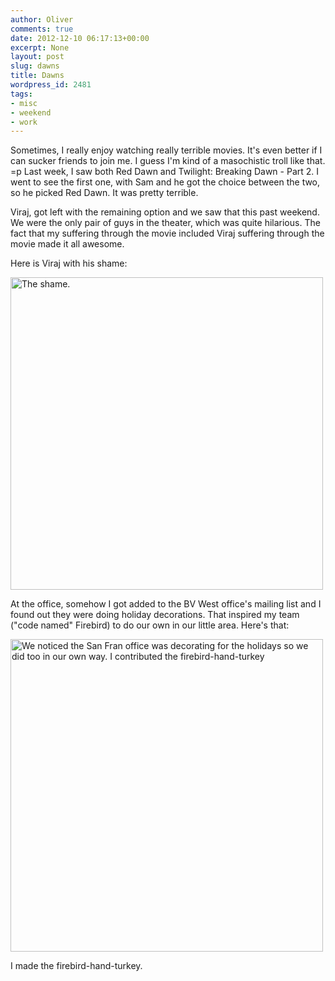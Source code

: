 ```yaml
---
author: Oliver
comments: true
date: 2012-12-10 06:17:13+00:00
excerpt: None
layout: post
slug: dawns
title: Dawns
wordpress_id: 2481
tags:
- misc
- weekend
- work
---
```


Sometimes, I really enjoy watching really terrible movies. It's even better if I can sucker friends to join me. I guess I'm kind of a masochistic troll like that. =p Last week, I saw both Red Dawn and Twilight: Breaking Dawn - Part 2. I went to see the first one, with Sam and he got the choice between the two, so he picked Red Dawn. It was pretty terrible.

Viraj, got left with the remaining option and we saw that this past weekend. We were the only pair of guys in the theater, which was quite hilarious. The fact that my suffering through the movie included Viraj suffering through the movie made it all awesome.

Here is Viraj with his shame:

<a href="http://www.flickr.com/photos/owiber/8254449122/" title="The shame. by owiber, on Flickr"><img src="https://farm9.staticflickr.com/8213/8254449122_e7d5279fcf.jpg" width="500" height="500" alt="The shame."></a>

At the office, somehow I got added to the BV West office's mailing list and I found out they were doing holiday decorations. That inspired my team ("code named" Firebird) to do our own in our little area. Here's that:

<a href="http://www.flickr.com/photos/owiber/8252742995/" title="We noticed the San Fran office was decorating for the holidays so we did too in our own way. I contributed the firebird-hand-turkey by owiber, on Flickr"><img src="https://farm9.staticflickr.com/8346/8252742995_c8e51dc6f9.jpg" width="500" height="500" alt="We noticed the San Fran office was decorating for the holidays so we did too in our own way. I contributed the firebird-hand-turkey"></a>

I made the firebird-hand-turkey.